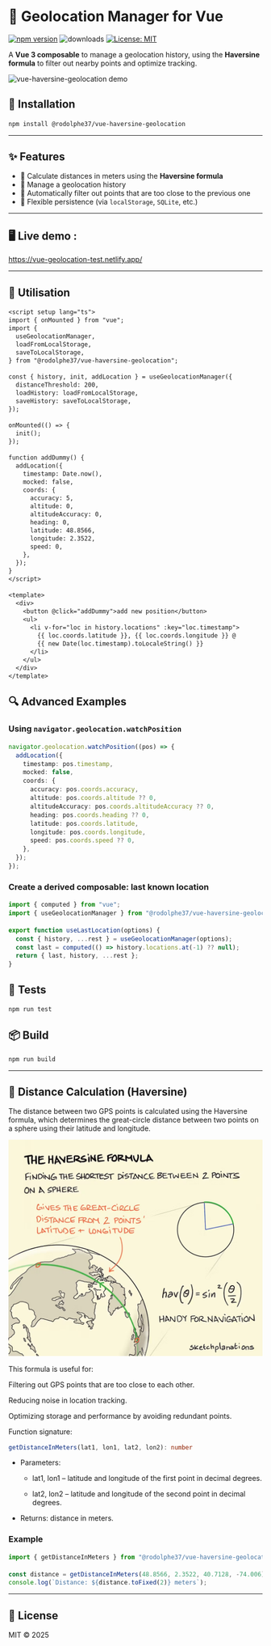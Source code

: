 # 📍 Geolocation Manager for Vue

[![npm version](https://img.shields.io/npm/v/%40rodolphe37%2Fvue-haversine-geolocation.svg)](https://www.npmjs.com/package/@rodolphe37/vue-haversine-geolocation)
![downloads](https://img.shields.io/npm/dt/%40rodolphe37%2Fvue-haversine-geolocation?color=blue&logo=npm&logoColor=blue)
[![License: MIT](https://img.shields.io/badge/License-MIT-yellow.svg)](./LICENSE)

A **Vue 3 composable** to manage a geolocation history, using the **Haversine formula** to filter out nearby points and optimize tracking.

![vue-haversine-geolocation demo](demo/68747470733a2f2f7265732e636c6f7564696e6172792e636f6d2f656d6470726f2f696d6167652f75706c6f61642f76313636313234353234392f64656d6f5f62636d7a6d652e676966.gif)

## 🚀 Installation

```bash
npm install @rodolphe37/vue-haversine-geolocation
```

---

## ✨ Features

- 📍 Calculate distances in meters using the **Haversine formula**
- 🔄 Manage a geolocation history
- 🎯 Automatically filter out points that are too close to the previous one
- 💾 Flexible persistence (via `localStorage`, `SQLite`, etc.)

---

## 🖥️ Live demo :

https://vue-geolocation-test.netlify.app/

---

## 🔧 Utilisation

```vue
<script setup lang="ts">
import { onMounted } from "vue";
import {
  useGeolocationManager,
  loadFromLocalStorage,
  saveToLocalStorage,
} from "@rodolphe37/vue-haversine-geolocation";

const { history, init, addLocation } = useGeolocationManager({
  distanceThreshold: 200,
  loadHistory: loadFromLocalStorage,
  saveHistory: saveToLocalStorage,
});

onMounted(() => {
  init();
});

function addDummy() {
  addLocation({
    timestamp: Date.now(),
    mocked: false,
    coords: {
      accuracy: 5,
      altitude: 0,
      altitudeAccuracy: 0,
      heading: 0,
      latitude: 48.8566,
      longitude: 2.3522,
      speed: 0,
    },
  });
}
</script>

<template>
  <div>
    <button @click="addDummy">add new position</button>
    <ul>
      <li v-for="loc in history.locations" :key="loc.timestamp">
        {{ loc.coords.latitude }}, {{ loc.coords.longitude }} @
        {{ new Date(loc.timestamp).toLocaleString() }}
      </li>
    </ul>
  </div>
</template>
```

## 🔍 Advanced Examples

### Using `navigator.geolocation.watchPosition`

```ts
navigator.geolocation.watchPosition((pos) => {
  addLocation({
    timestamp: pos.timestamp,
    mocked: false,
    coords: {
      accuracy: pos.coords.accuracy,
      altitude: pos.coords.altitude ?? 0,
      altitudeAccuracy: pos.coords.altitudeAccuracy ?? 0,
      heading: pos.coords.heading ?? 0,
      latitude: pos.coords.latitude,
      longitude: pos.coords.longitude,
      speed: pos.coords.speed ?? 0,
    },
  });
});
```

### Create a derived composable: last known location

```ts
import { computed } from "vue";
import { useGeolocationManager } from "@rodolphe37/vue-haversine-geolocation";

export function useLastLocation(options) {
  const { history, ...rest } = useGeolocationManager(options);
  const last = computed(() => history.locations.at(-1) ?? null);
  return { last, history, ...rest };
}
```

## 🧪 Tests

```bash
npm run test
```

## 📦 Build

```bash
npm run build
```

---

## 📐 Distance Calculation (Haversine)

The distance between two GPS points is calculated using the Haversine formula, which determines the great-circle distance between two points on a sphere using their latitude and longitude.

![Haversine formula](demo/e1e45776-aa40-4806-820e-b5c5b8050f4b_SP-687-The-haversine-formula.jpg)

This formula is useful for:

Filtering out GPS points that are too close to each other.

Reducing noise in location tracking.

Optimizing storage and performance by avoiding redundant points.

Function signature:

```ts
getDistanceInMeters(lat1, lon1, lat2, lon2): number
```

- Parameters:

  - lat1, lon1 – latitude and longitude of the first point in decimal degrees.

  - lat2, lon2 – latitude and longitude of the second point in decimal degrees.

- Returns: distance in meters.

### Example

```ts
import { getDistanceInMeters } from "@rodolphe37/vue-haversine-geolocation";

const distance = getDistanceInMeters(48.8566, 2.3522, 40.7128, -74.006);
console.log(`Distance: ${distance.toFixed(2)} meters`);
```

---

## 📜 License

MIT © 2025
